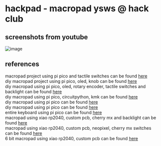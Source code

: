 # hackpad - macropad ysws @ hack club

## screenshots from youtube
![image](https://github.com/user-attachments/assets/1dcfdfc5-468c-407b-b2a1-4ed6077945dc)

## references
macropad project using pi pico and tactile switches can be found [here](https://www.instructables.com/Infinity-Macro-Pad-Using-Pi-Pico/) <br>
diy macropad project using pi pico, oled, knob can be found [here](https://www.hackster.io/spin5099/macropad-diy-a5d78e) <br>
diy macropad using pi pico, oled, rotary encoder, tactile switches and backlight can be found [here](https://www.youtube.com/watch?v=7hYTQY_3xUc) <br>
diy macropad using pi pico, circuitpython, kmk can be found [here](https://sanderg.nl/en/posts/3d-printed-hand-wired-macro-pad-with-raspberry-pi-pico-kmk-&-circuitpython/) <br>
diy macropad using pi pico can be found [here](https://github.com/martinohanlon/pico-rgbkeypad) <br>
diy macropad using pi pico can be found [here](https://thirtythreedown.com/2022/08/26/pi-pico-macro-key-pad/) <br>
entire keyboard using pi pico can be found [here](https://www.tomshardware.com/news/env-kb-raspberry-pi-pico-mechanical-keyboard) <br>
macropad using xiao rp2040, custom pcb, cherry mx and backlight can be found [here](https://palmacas.com/macroboard-design/) <br>
macropad using xiao rp2040, custom pcb, neopixel, cherry mx switches can be found [here](https://www.thingiverse.com/thing:6255071) <br>
6 bit macropad using xiao rp2040, custom pcb can be found [here](https://www.hackster.io/naveenbskumar/6-bit-macropad-33588d)
